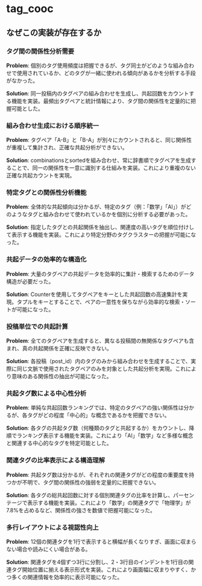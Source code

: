# tag_cooc

## なぜこの実装が存在するか

### タグ間の関係性分析需要
**Problem**: 個別のタグ使用頻度は把握できるが、タグ同士がどのような組み合わせで使用されているか、どのタグが一緒に使われる傾向があるかを分析する手段がなかった。

**Solution**: 同一投稿内のタグペアの組み合わせを生成し、共起回数をカウントする機能を実装。最頻出タグペアと統計情報により、タグ間の関係性を定量的に把握可能とした。

### 組み合わせ生成における順序統一
**Problem**: タグペア「A-B」と「B-A」が別々にカウントされると、同じ関係性が重複して集計され、正確な共起分析ができない。

**Solution**: combinationsとsortedを組み合わせ、常に辞書順でタグペアを生成することで、同一の関係性を一意に識別する仕組みを実装。これにより重複のない正確な共起カウントを実現。

### 特定タグとの関係性分析機能
**Problem**: 全体的な共起傾向は分かるが、特定のタグ（例：「数学」「AI」）がどのようなタグと組み合わせて使われているかを個別に分析する必要があった。

**Solution**: 指定したタグとの共起関係を抽出し、関連度の高いタグを順位付けして表示する機能を実装。これにより特定分野のタグクラスターの把握が可能になった。

### 共起データの効率的な構造化
**Problem**: 大量のタグペアの共起データを効率的に集計・検索するためのデータ構造が必要だった。

**Solution**: Counterを使用してタグペアをキーとした共起回数の高速集計を実現。タプルをキーとすることで、ペアの一意性を保ちながら効率的な検索・ソートが可能になった。

### 投稿単位での共起計算
**Problem**: 全てのタグペアを生成すると、異なる投稿間の無関係なタグペアも含まれ、真の共起関係を正確に反映できない。

**Solution**: 各投稿（post_id）内のタグのみから組み合わせを生成することで、実際に同じ文脈で使用されたタグペアのみを対象とした共起分析を実現。これにより意味のある関係性の抽出が可能になった。

### 共起タグ数による中心性分析
**Problem**: 単純な共起回数ランキングでは、特定のタグペアの強い関係性は分かるが、各タグがどの程度「中心的」な概念であるかを把握できない。

**Solution**: 各タグの共起タグ数（何種類のタグと共起するか）をカウントし、降順でランキング表示する機能を実装。これにより「AI」「数学」など多様な概念と関連する中心的なタグを特定可能とした。

### 関連タグの比率表示による構造理解
**Problem**: 共起タグ数は分かるが、それぞれの関連タグがどの程度の重要度を持つかが不明で、タグ間の関係性の強弱を定量的に把握できない。

**Solution**: 各タグの総共起回数に対する個別関連タグの比率を計算し、パーセンテージで表示する機能を実装。これにより「数学」の関連タグで「物理学」が7.8%を占めるなど、関係性の強さを数値で把握可能になった。

### 多行レイアウトによる視認性向上
**Problem**: 12個の関連タグを1行で表示すると横幅が長くなりすぎ、画面に収まらない場合や読みにくい場合がある。

**Solution**: 関連タグを4個ずつ3行に分割し、2・3行目のインデントを1行目の関連タグ開始位置に揃える表示形式を実装。これにより画面幅に収まりやすく、かつ多くの関連情報を効率的に表示可能になった。